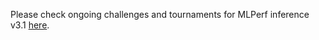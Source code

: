 Please check ongoing challenges and tournaments for MLPerf inference v3.1 [here](https://access.cknowledge.org/playground/?action=challenges).
